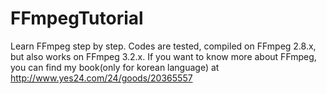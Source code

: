 # FFmpegTutorial

Learn FFmpeg step by step. Codes are tested, compiled on FFmpeg 2.8.x, but also works on FFmpeg 3.2.x.
If you want to know more about FFmpeg, you can find my book(only for korean language) at http://www.yes24.com/24/goods/20365557 
